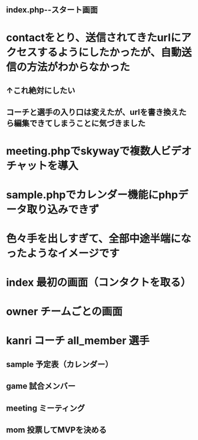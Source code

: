 ## index.php--スタート画面
# contactをとり、送信されてきたurlにアクセスするようにしたかったが、自動送信の方法がわからなかった
## ↑これ絶対にしたい
## コーチと選手の入り口は変えたが、urlを書き換えたら編集できてしまうことに気づきました

# meeting.phpでskywayで複数人ビデオチャットを導入
# sample.phpでカレンダー機能にphpデータ取り込みできず


# 色々手を出しすぎて、全部中途半端になったようなイメージです
# index  最初の画面（コンタクトを取る）
# owner  チームごとの画面
# kanri  コーチ    all_member  選手
## sample  予定表（カレンダー）
## game  試合メンバー
## meeting  ミーティング
## mom  投票してMVPを決める